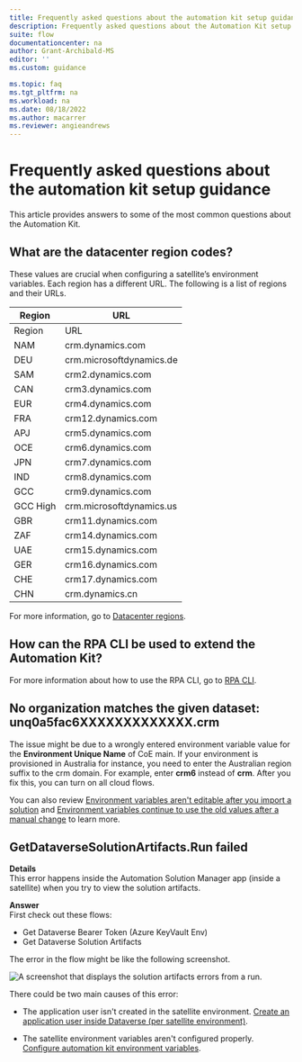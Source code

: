 ```yaml
---
title: Frequently asked questions about the automation kit setup guidance | Microsoft Docs
description: Frequently asked questions about the Automation Kit setup guidance.
suite: flow
documentationcenter: na
author: Grant-Archibald-MS
editor: ''
ms.custom: guidance

ms.topic: faq
ms.tgt_pltfrm: na
ms.workload: na
ms.date: 08/18/2022
ms.author: macarrer
ms.reviewer: angieandrews
---
```


# Frequently asked questions about the automation kit setup guidance

This article provides answers to some of the most common questions about the Automation Kit.

## What are the datacenter region codes?

These values are crucial when configuring a satellite’s environment variables. Each region has a different URL. The following is a list of regions and their URLs.

| Region     |            URL           |
|------------|--------------------------|
| Region     | URL                      |
| NAM        | crm.dynamics.com         |
| DEU        | crm.microsoftdynamics.de |
| SAM        | crm2.dynamics.com        |
| CAN        | crm3.dynamics.com        |
| EUR        | crm4.dynamics.com        |
| FRA        | crm12.dynamics.com       |
| APJ        | crm5.dynamics.com        |
| OCE        | crm6.dynamics.com        |
| JPN        | crm7.dynamics.com        |
| IND        | crm8.dynamics.com        |
| GCC        | crm9.dynamics.com        |
| GCC High   | crm.microsoftdynamics.us |
| GBR        | crm11.dynamics.com       |
| ZAF        | crm14.dynamics.com       |
| UAE        | crm15.dynamics.com       |
| GER        | crm16.dynamics.com       |
| CHE        | crm17.dynamics.com       |
| CHN        | crm.dynamics.cn          |

For more information, go to [Datacenter regions](/power-platform/admin/new-datacenter-regions).

## How can the RPA CLI be used to extend the Automation Kit?

For more information about how to use the RPA CLI, go to [RPA CLI](https://aka.ms/rpacli).

## No organization matches the given dataset: unq0a5fac6XXXXXXXXXXXXX.crm

The issue might be due to a wrongly entered environment variable value for the **Environment Unique Name** of CoE main. If your environment is provisioned in Australia for instance, you need to enter the Australian region suffix to the crm domain. For example, enter **crm6** instead of **crm**. After you fix this, you can turn on all cloud flows.

You can also review [Environment variables aren't editable after you import a solution](../limitations.md#environment-variables-arent-editable-after-you-import-a-solution) and [Environment variables continue to use the old values after a manual change](../limitations.md#environment-variables-continue-to-use-the-old-values-after-a-manual-change) to learn more.

## GetDataverseSolutionArtifacts.Run failed

**Details**  
This error happens inside the Automation Solution Manager app (inside a satellite) when you try to view the  solution artifacts.

**Answer**  
First check out these flows:

- Get Dataverse Bearer Token (Azure KeyVault Env)
- Get Dataverse Solution Artifacts

The error in the flow might be like the following screenshot.

![A screenshot that displays the solution artifacts errors from a run.](../media/solution-artifact-errors.png "A screenshot that displays the solution artifacts errors from a run.")

There could be two main causes of this error:  

- The application user isn't created in the satellite environment. [Create an application user inside Dataverse (per satellite environment)](satellite.md#create-an-application-user-inside-dataverse).

- The satellite environment variables aren't configured properly. [Configure automation kit environment variables](environment-variables.md#configure-automation-kit-environment-variables).
